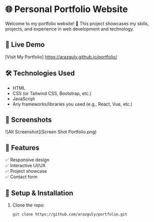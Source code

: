 # 🌐 Personal Portfolio Website

Welcome to my portfolio website! 🚀 This project showcases my skills, projects, and experience in web development and technology.

## 🔗 Live Demo  
[Visit My Portfolio] https://arazguly.github.io/portfolio/

## 🛠️ Technologies Used  
- HTML  
- CSS (or Tailwind CSS, Bootstrap, etc.)  
- JavaScript  
- Any frameworks/libraries you used (e.g., React, Vue, etc.)  

## 📸 Screenshots  
![Alt Screenshot](Screen Shot Portfolio.png)

## 📄 Features  
✅ Responsive design  
✅ Interactive UI/UX  
✅ Project showcase  
✅ Contact form   

## 📌 Setup & Installation  
1. Clone the repo:  
   ```bash
   git clone https://github.com/arazguly/portfolio.git
